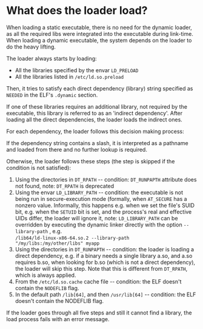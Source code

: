 # What does the loader load?  

When loading a static executable, there is no need for the dynamic loader, as all the required libs were integrated into the executable during link-time.  
When loading a dynamic executable, the system depends on the loader to do the heavy lifting.  

The loader always starts by loading:  
* All the libraries specified by the envar `LD_PRELOAD`  
* All the libraries listed in `/etc/ld.so.preload`  

Then, it tries to satisfy each direct dependency (library) string specified as `NEEDED` in the ELF's `.dynamic` section.  

If one of these libraries requires an additional library, not required by the executable, this library is referred to as an 'indirect dependency'. After loading all the direct dependencies, the loader loads the indirect ones.  

For each dependency, the loader follows this decision making process:  

If the dependency string contains a slash, it is interpreted as a pathname and loaded from there and no further lookup is required.  

Otherwise, the loader follows these steps (the step is skipped if the condition is not satisfied):  
1. Using the directories in `DT_RPATH`  -- condition: `DT_RUNPAPTH` attribute does not found, note: `DT_RPATH` is deprecated   
1. Using the envar `LD_LIBRARY_PATH` -- condition: the executable is not being run in secure-execution mode (formally, when `AT_SECURE` has a nonzero value. Informally, this happens e.g. when we set the file's SUID bit, e.g. when the `SETUID` bit is set, and the process's real and effective UIDs differ, the loader will ignore it, note: `LD_LIBRARY_PATH` can be overridden by executing the dynamic linker directly with the option `--library-path` , e.g.  
` /lib64/ld-linux-x86-64.so.2 --library-path "/my/libs:/my/other/libs" myapp `  
1. Using the directories in `DT_RUNPAPTH` -- condition: the loader is loading a direct dependency, e.g. if a binary needs a single library a.so, and a.so requires b.so, when looking for b.so (which is not a direct dependency), the loader will skip this step. Note that this is different from `DT_RPATH`, which is always applied.  
1. From the `/etc/ld.so.cache` cache file -- condition: the ELF doesn't contain the `NODEFLIB` flag.  
1. In the default path `/lib[64]`, and then `/usr/lib[64]` -- condition: the ELF doesn't contain the NODEFLIB flag.  

If the loader goes through all five steps and still it cannot find a library, the load process fails with an error message.  


